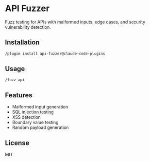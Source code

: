 # API Fuzzer

Fuzz testing for APIs with malformed inputs, edge cases, and security vulnerability detection.

## Installation
```bash
/plugin install api-fuzzer@claude-code-plugins
```

## Usage
```bash
/fuzz-api
```

## Features
- Malformed input generation
- SQL injection testing
- XSS detection
- Boundary value testing
- Random payload generation

## License
MIT
